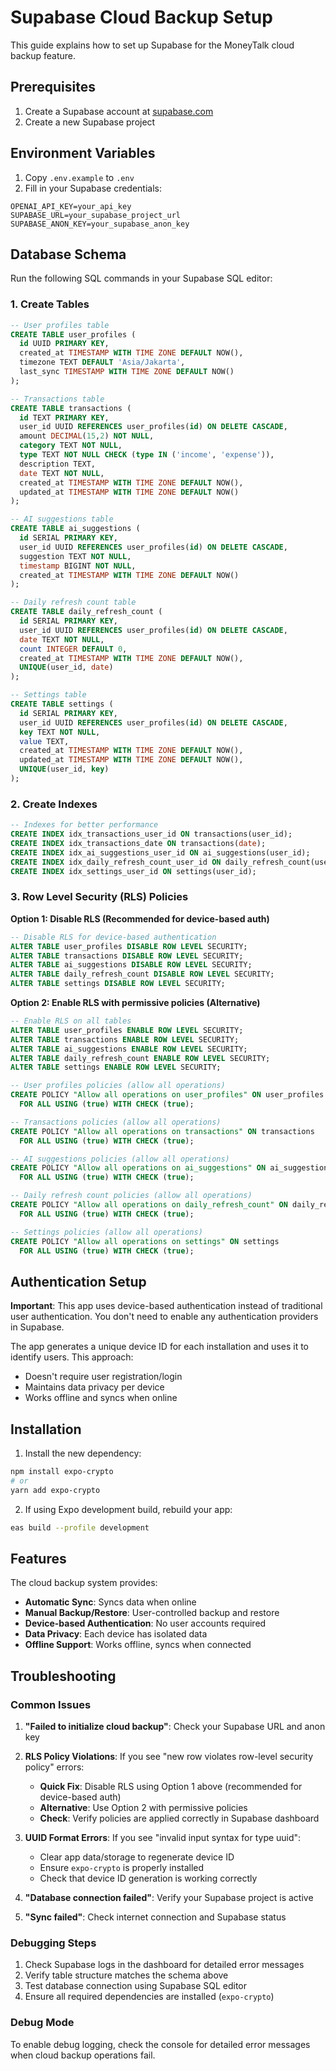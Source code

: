 # Supabase Cloud Backup Setup

This guide explains how to set up Supabase for the MoneyTalk cloud backup feature.

## Prerequisites

1. Create a Supabase account at [supabase.com](https://supabase.com)
2. Create a new Supabase project

## Environment Variables

1. Copy `.env.example` to `.env`
2. Fill in your Supabase credentials:

```env
OPENAI_API_KEY=your_api_key
SUPABASE_URL=your_supabase_project_url
SUPABASE_ANON_KEY=your_supabase_anon_key
```

## Database Schema

Run the following SQL commands in your Supabase SQL editor:

### 1. Create Tables

```sql
-- User profiles table
CREATE TABLE user_profiles (
  id UUID PRIMARY KEY,
  created_at TIMESTAMP WITH TIME ZONE DEFAULT NOW(),
  timezone TEXT DEFAULT 'Asia/Jakarta',
  last_sync TIMESTAMP WITH TIME ZONE DEFAULT NOW()
);

-- Transactions table
CREATE TABLE transactions (
  id TEXT PRIMARY KEY,
  user_id UUID REFERENCES user_profiles(id) ON DELETE CASCADE,
  amount DECIMAL(15,2) NOT NULL,
  category TEXT NOT NULL,
  type TEXT NOT NULL CHECK (type IN ('income', 'expense')),
  description TEXT,
  date TEXT NOT NULL,
  created_at TIMESTAMP WITH TIME ZONE DEFAULT NOW(),
  updated_at TIMESTAMP WITH TIME ZONE DEFAULT NOW()
);

-- AI suggestions table
CREATE TABLE ai_suggestions (
  id SERIAL PRIMARY KEY,
  user_id UUID REFERENCES user_profiles(id) ON DELETE CASCADE,
  suggestion TEXT NOT NULL,
  timestamp BIGINT NOT NULL,
  created_at TIMESTAMP WITH TIME ZONE DEFAULT NOW()
);

-- Daily refresh count table
CREATE TABLE daily_refresh_count (
  id SERIAL PRIMARY KEY,
  user_id UUID REFERENCES user_profiles(id) ON DELETE CASCADE,
  date TEXT NOT NULL,
  count INTEGER DEFAULT 0,
  created_at TIMESTAMP WITH TIME ZONE DEFAULT NOW(),
  UNIQUE(user_id, date)
);

-- Settings table
CREATE TABLE settings (
  id SERIAL PRIMARY KEY,
  user_id UUID REFERENCES user_profiles(id) ON DELETE CASCADE,
  key TEXT NOT NULL,
  value TEXT,
  created_at TIMESTAMP WITH TIME ZONE DEFAULT NOW(),
  updated_at TIMESTAMP WITH TIME ZONE DEFAULT NOW(),
  UNIQUE(user_id, key)
);
```

### 2. Create Indexes

```sql
-- Indexes for better performance
CREATE INDEX idx_transactions_user_id ON transactions(user_id);
CREATE INDEX idx_transactions_date ON transactions(date);
CREATE INDEX idx_ai_suggestions_user_id ON ai_suggestions(user_id);
CREATE INDEX idx_daily_refresh_count_user_id ON daily_refresh_count(user_id);
CREATE INDEX idx_settings_user_id ON settings(user_id);
```

### 3. Row Level Security (RLS) Policies

**Option 1: Disable RLS (Recommended for device-based auth)**

```sql
-- Disable RLS for device-based authentication
ALTER TABLE user_profiles DISABLE ROW LEVEL SECURITY;
ALTER TABLE transactions DISABLE ROW LEVEL SECURITY;
ALTER TABLE ai_suggestions DISABLE ROW LEVEL SECURITY;
ALTER TABLE daily_refresh_count DISABLE ROW LEVEL SECURITY;
ALTER TABLE settings DISABLE ROW LEVEL SECURITY;
```

**Option 2: Enable RLS with permissive policies (Alternative)**

```sql
-- Enable RLS on all tables
ALTER TABLE user_profiles ENABLE ROW LEVEL SECURITY;
ALTER TABLE transactions ENABLE ROW LEVEL SECURITY;
ALTER TABLE ai_suggestions ENABLE ROW LEVEL SECURITY;
ALTER TABLE daily_refresh_count ENABLE ROW LEVEL SECURITY;
ALTER TABLE settings ENABLE ROW LEVEL SECURITY;

-- User profiles policies (allow all operations)
CREATE POLICY "Allow all operations on user_profiles" ON user_profiles
  FOR ALL USING (true) WITH CHECK (true);

-- Transactions policies (allow all operations)
CREATE POLICY "Allow all operations on transactions" ON transactions
  FOR ALL USING (true) WITH CHECK (true);

-- AI suggestions policies (allow all operations)
CREATE POLICY "Allow all operations on ai_suggestions" ON ai_suggestions
  FOR ALL USING (true) WITH CHECK (true);

-- Daily refresh count policies (allow all operations)
CREATE POLICY "Allow all operations on daily_refresh_count" ON daily_refresh_count
  FOR ALL USING (true) WITH CHECK (true);

-- Settings policies (allow all operations)
CREATE POLICY "Allow all operations on settings" ON settings
  FOR ALL USING (true) WITH CHECK (true);
```

## Authentication Setup

**Important**: This app uses device-based authentication instead of traditional user authentication. You don't need to enable any authentication providers in Supabase.

The app generates a unique device ID for each installation and uses it to identify users. This approach:
- Doesn't require user registration/login
- Maintains data privacy per device
- Works offline and syncs when online

## Installation

1. Install the new dependency:

```bash
npm install expo-crypto
# or
yarn add expo-crypto
```

2. If using Expo development build, rebuild your app:

```bash
eas build --profile development
```

## Features

The cloud backup system provides:

- **Automatic Sync**: Syncs data when online
- **Manual Backup/Restore**: User-controlled backup and restore
- **Device-based Authentication**: No user accounts required
- **Data Privacy**: Each device has isolated data
- **Offline Support**: Works offline, syncs when connected

## Troubleshooting

### Common Issues

1. **"Failed to initialize cloud backup"**: Check your Supabase URL and anon key

2. **RLS Policy Violations**: If you see "new row violates row-level security policy" errors:
   - **Quick Fix**: Disable RLS using Option 1 above (recommended for device-based auth)
   - **Alternative**: Use Option 2 with permissive policies
   - **Check**: Verify policies are applied correctly in Supabase dashboard

3. **UUID Format Errors**: If you see "invalid input syntax for type uuid":
   - Clear app data/storage to regenerate device ID
   - Ensure `expo-crypto` is properly installed
   - Check that device ID generation is working correctly

4. **"Database connection failed"**: Verify your Supabase project is active

5. **"Sync failed"**: Check internet connection and Supabase status

### Debugging Steps

1. Check Supabase logs in the dashboard for detailed error messages
2. Verify table structure matches the schema above
3. Test database connection using Supabase SQL editor
4. Ensure all required dependencies are installed (`expo-crypto`)

### Debug Mode

To enable debug logging, check the console for detailed error messages when cloud backup operations fail.